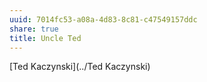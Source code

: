 ```yaml
---
uuid: 7014fc53-a08a-4d83-8c81-c47549157ddc
share: true
title: Uncle Ted
---
```

[Ted Kaczynski](../Ted Kaczynski)